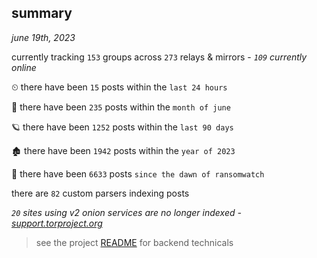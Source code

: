 
## summary
_june 19th, 2023_

currently tracking `153` groups across `273` relays & mirrors - _`109` currently online_

⏲ there have been `15` posts within the `last 24 hours`

🦈 there have been `235` posts within the `month of june`

🪐 there have been `1252` posts within the `last 90 days`

🏚 there have been `1942` posts within the `year of 2023`

🦕 there have been `6633` posts `since the dawn of ransomwatch`

there are `82` custom parsers indexing posts

_`20` sites using v2 onion services are no longer indexed - [support.torproject.org](https://support.torproject.org/onionservices/v2-deprecation/)_

> see the project [README](https://github.com/joshhighet/ransomwatch#ransomwatch--) for backend technicals
